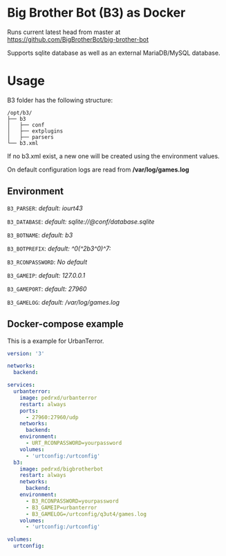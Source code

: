 # Big Brother Bot (B3) as Docker
Runs current latest head from master at https://github.com/BigBrotherBot/big-brother-bot

Supports sqlite database as well as an external MariaDB/MySQL database.

# Usage
B3 folder has the following structure:
```
/opt/b3/
├── b3
│   ├── conf
│   ├── extplugins
│   ├── parsers
└── b3.xml

```

If no b3.xml exist, a new one will be created using the environment values.

On default configuration logs are read from **/var/log/games.log**

## Environment
`B3_PARSER`: *default: iourt43*

`B3_DATABASE`: *default: sqlite://@conf/database.sqlite*

`B3_BOTNAME`: *default: b3*

`B3_BOTPREFIX`: *default: ^0(^2b3^0)^7:*

`B3_RCONPASSWORD`: *No default*

`B3_GAMEIP`: *default: 127.0.0.1*

`B3_GAMEPORT`: *default: 27960*

`B3_GAMELOG`: *default: /var/log/games.log*

## Docker-compose example
This is a example for UrbanTerror.

```yaml
version: '3'

networks:
  backend:

services:
  urbanterror:
    image: pedrxd/urbanterror
    restart: always
    ports:
      - 27960:27960/udp
    networks:
      backend:
    environment:
      - URT_RCONPASSWORD=yourpassword
    volumes:
      - 'urtconfig:/urtconfig'
  b3:
    image: pedrxd/bigbrotherbot
    restart: always
    networks:
      backend:
    environment:
      - B3_RCONPASSWORD=yourpassword
      - B3_GAMEIP=urbanterror
      - B3_GAMELOG=/urtconfig/q3ut4/games.log
    volumes:
      - 'urtconfig:/urtconfig'

volumes:
  urtconfig:
```
